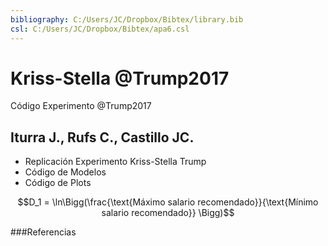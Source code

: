 ```yaml
---
bibliography: C:/Users/JC/Dropbox/Bibtex/library.bib
csl: C:/Users/JC/Dropbox/Bibtex/apa6.csl
---
```


# Kriss-Stella @Trump2017

Código Experimento @Trump2017

## Iturra J., Rufs C., Castillo JC.
* Replicación Experimento Kriss-Stella Trump
* Código de Modelos
* Código de Plots


$$D_1 = \ln\Bigg(\frac{\text{Máximo salario recomendado}}{\text{Mínimo salario recomendado}} \Bigg)$$

###Referencias
